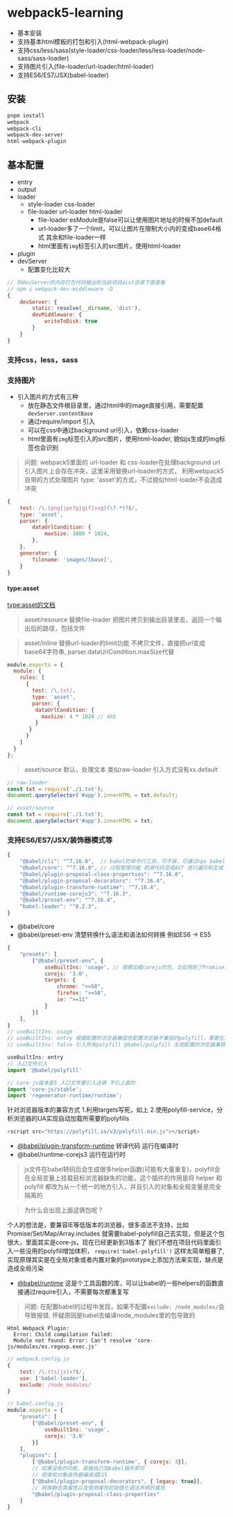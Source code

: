 # webpack5-learning
- 基本安装
- 支持基本html模板的打包和引入(html-webpack-plugin)
- 支持css/less/sass(style-loader/css-loader/less/less-loader/node-sass/sass-loader)
- 支持图片引入(file-loader/url-loader/html-loader)
- 支持ES6/ES7/JSX(babel-loader)
## 安装
```bash
pnpm install 
webpack 
webpack-cli
webpack-dev-server 
html-webpack-plugin
```

## 基本配置
- entry
- output
- loader
    - style-loader css-loader
    - file-loader url-loader html-loader
        - file-loader esModule是false可以让使用图片地址的时候不加default
        - url-loader多了一个limit，可以让图片在限制大小内的变成base64格式 其余和file-loader一样
        - html里面有`img`标签引入的src图片，使用html-loader
- plugin
- devServer
    - 配置变化比较大

```js
// 将devServer的内存打包代码输出到当前项目dist目录下面查看
// npm i webpack-dev-middleware -D
{
    devServer: {
        static: resolve(__dirname, 'dist'),
        devMiddleware: {
            writeToDisk: true
        }
    }
}
```
### 支持css，less，sass
### 支持图片
- 引入图片的方式有三种
    - 放在静态文件根目录里，通过html中的image直接引用，需要配置`devServer.contentBase`
    - 通过require/import 引入
    - 可以在css中通过background url引入，依赖css-loader
    - html里面有`img`标签引入的src图片，使用html-loader, 貌似js生成的img标签也会识别

> 问题: webpack5里面的 url-loader 和 css-loader在处理background url引入图片上会存在冲突，这里采用替换url-loader的方式，
> 利用webpack5自带的方式处理图片 type: 'asset'的方式，不过貌似html-loader不会造成冲突
```js
{
    test: /\.(png|jpe?g|gif|svg)(\?.*)?$/,
    type: 'asset',
    parser: {
        dataUrlCondition: {
            maxSize: 1000 * 1024,
        },
    },
    generator: {
        filename: 'images/[base]',
    }
}
```

#### type:asset
[type:asset的文档](https://webpack.js.org/guides/asset-modules/)
> asset/resource 替换file-loader 把图片拷贝到输出目录里去，返回一个输出后的路径，包括文件

> asset/inline 替换url-loader的limit功能 不拷贝文件，直接把url变成base64字符串, parser.dataUrlCondition.maxSize代替

```js
module.exports = {
  module: {
    rules: [
      {
        test: /\.txt/,
        type: 'asset',
        parser: {
         dataUrlCondition: {
           maxSize: 4 * 1024 // 4kb
         }
       }
      }
    ]
  }
};
```

> asset/source 默认，处理文本 类似raw-loader 引入方式没有xx.default

```js
// raw-loader
const txt = require('./1.txt');
document.querySelector('#app').innerHTML = txt.default;

// asset/source
const txt = require('./1.txt');
document.querySelector('#app').innerHTML = txt;
```

### 支持ES6/ES7/JSX/装饰器模式等
```js
{
    "@babel/cli": "^7.16.0",  // babel的命令行工具，可不装，可通过npx babel来运行代码
    "@babel/core": "^7.16.0", // 过程管理功能 把源代码变成AST 进行遍历和生成 并不清楚转换什么语法和语法如何转换
    "@babel/plugin-proposal-class-properties": "^7.16.0",
    "@babel/plugin-proposal-decorators": "^7.16.4",
    "@babel/plugin-transform-runtime": "^7.16.4",
    "@babel/runtime-corejs3": "^7.16.3",
    "@babel/preset-env": "^7.16.4",
    "babel-loader": "^8.2.3",
}
```
- @babel/core 
- @babel/preset-env  清楚转换什么语法和语法如何转换 例如ES6 -> ES5

```js
{
    "presets": [
        ["@babel/preset-env", {
            useBuiltIns: 'usage', // 按需加载corejs的包，比如用到了Promise，就只加载Promise的corejs包不会去加载Map的
            corejs: '3.0',
            targets: {
                chrome: ">=58",
                firefox: ">=58",
                ie: ">=11"
            }
        }]
    ],
}
// useBuiltIns: usage 
// useBuiltIns: entry 根据配置的浏览器兼容性配置浏览器不兼容的polyfill，需要在入口文件加上 `import '@babel/polyfill'`, 会根据browserslist替换成浏览器不兼容的所有polyfill，如果core-js版本是3，需要将import '@babel/polyfill'` 改成 `import 'core-js/stable';import ''`
// useBuiltIns: false 引入所有polyfill @babel/polyfill 无视配置的浏览器兼容
```
```js
useBuiltIns: entry
// 入口文件引入
import '@babel/polyfill'

// core-js版本是3 入口文件要引入这俩 不引上面的
import 'core-js/stable';
import 'regenerator-runtime/runtime';
```
针对浏览器版本的兼容方式
1.利用targets写死，如上
2.使用polyfill-service，分析浏览器的UA实现自动加载所需要的polyfills
```js
<script src="https://polyfill.io/v3/polyfill.min.js"></script>
```

- [@babel/plugin-transform-runtime](https://babeljs.io/docs/en/babel-plugin-transform-runtime) 转译代码 运行在编译时
- @babel/runtime-corejs3 运行在运行时
> js文件在babel转码后会生成很多helper函数(可能有大量重复)，polyfill会在全局变量上挂载目标浏览器缺失的功能，这个插件的作用是将 helper 和 polyfill 都改为从一个统一的地方引入，并且引入的对象和全局变量是完全隔离的

> 为什么会出现上面这俩包呢？

个人的想法是，要兼容IE等低版本的浏览器，很多语法不支持，比如Promise/Set/Map/Array.includes
就需要babel-polyfill自己去实现，但是这个包很大，里面其实是core-js，现在已经更新到3版本了
我们不想在项目代码里面引入一些没用的polyfill增加体积，
`require('babel-polyfill')` 这样太简单粗暴了, 
实现原理其实是在全局对象或者内置对象的prototype上添加方法来实现，缺点是造成全局污染

- [@babel/runtime](https://babeljs.io/docs/en/babel-runtime) 这是个工具函数的库，可以让babel的一些helpers的函数直接通过require引入，不需要每次都重复写



> 问题: 在配置babel的过程中发现，如果不配置`exclude: /node_modules/`会导致报错, 
怀疑原因是babel去编译node_modules里的包导致的
```
Html Webpack Plugin:
  Error: Child compilation failed:
  Module not found: Error: Can't resolve 'core-js/modules/es.regexp.exec.js'
```
```js
// webpack.config.js
{
    test: /\.(ts|js)x?$/,
    use: ['babel-loader'],
    exclude: /node_modules/
}

// babel.config.js
module.exports = {
    "presets": [
        ["@babel/preset-env", {
            useBuiltIns: 'usage',
            corejs: '3.0'
        }]
    ],
    "plugins": [
        ['@babel/plugin-transform-runtime', { corejs: 3}],
        // 如果没有的功能，直接自己加babel插件即可
        // 把类和对象装饰器编译成ES5
        ["@babel/plugin-proposal-decorators", { legacy: true}],
        // 转换静态类属性以及使用属性初始值化语法声明的属性
        "@babel/plugin-proposal-class-properties"
    ]
}
```
